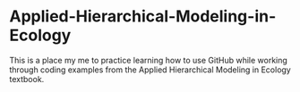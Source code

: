 # Applied-Hierarchical-Modeling-in-Ecology

This is a place my me to practice learning how to use GitHub while working through coding examples from the Applied Hierarchical Modeling in Ecology textbook.
